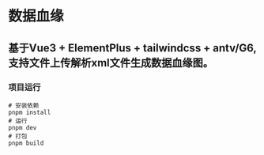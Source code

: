 # 数据血缘

## 基于Vue3 + ElementPlus + tailwindcss + antv/G6,支持文件上传解析xml文件生成数据血缘图。

### 项目运行
```
# 安装依赖
pnpm install
# 运行
pnpm dev
# 打包
pnpm build
```